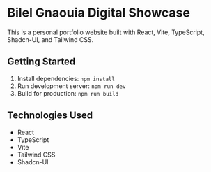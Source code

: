 # Bilel Gnaouia Digital Showcase

This is a personal portfolio website built with React, Vite, TypeScript, Shadcn-UI, and Tailwind CSS.

## Getting Started

1. Install dependencies: `npm install`
2. Run development server: `npm run dev`
3. Build for production: `npm run build`

## Technologies Used
- React
- TypeScript
- Vite
- Tailwind CSS
- Shadcn-UI
